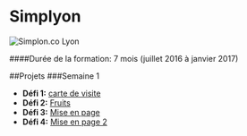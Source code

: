 # Simplyon
![Simplon.co Lyon](http://lyon.simplon.co/wp-content/uploads/2015/08/142326-Simplon-logo-simplon.lyon-polygone-300x229.jpg)

####Durée de la formation:
7 mois (juillet 2016 à janvier 2017)

##Projets
###Semaine 1
* **Défi 1:** [carte de visite](https://github.com/myrNG/Simplyon/tree/master/_carte-visite)
* **Défi 2:** [Fruits](https://github.com/myrNG/Simplyon/tree/master/_fruits)
* **Défi 3:** [Mise en page](https://github.com/myrNG/Simplyon/tree/master/_defi3)
* **Défi 4:** [Mise en page 2](https://github.com/myrNG/Simplyon/tree/master/_defi4)
